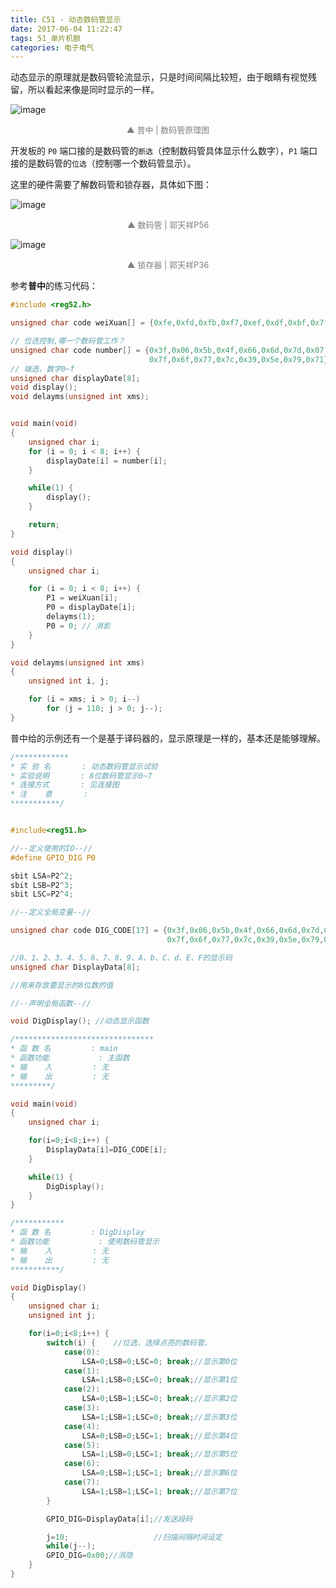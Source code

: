 ```yaml
---
title: C51 - 动态数码管显示
date: 2017-06-04 11:22:47
tags: 51_单片机额
categories: 电子电气
---
```



动态显示的原理就是数码管轮流显示，只是时间间隔比较短，由于眼睛有视觉残留，所以看起来像是同时显示的一样。

<!--more-->

![image](https://wx4.sinaimg.cn/large/006mcMYXgy1g0g73keiavj30ub0fk7ij.jpg)

<div style="font-size:13px;color:gray;text-align:center">▲ 普中 | 数码管原理图</div>


开发板的 `P0` 端口接的是数码管的`断选`（控制数码管具体显示什么数字），`P1` 端口接的是数码管的`位选`（控制哪一个数码管显示）。

这里的硬件需要了解数码管和锁存器，具体如下图：

![image](https://ws2.sinaimg.cn/large/006mcMYXgy1g0g753b2euj30hs0en450.jpg)

<div style="font-size:13px;color:gray;text-align:center">▲ 数码管 | 郭天祥P56</div>

![image](https://ws3.sinaimg.cn/large/006mcMYXgy1g0g767znw5j30zk0bznch.jpg)

<div style="font-size:13px;color:gray;text-align:center">▲ 锁存器 | 郭天祥P36</div>

参考**普中**的练习代码：

```C
#include <reg52.h>

unsigned char code weiXuan[] = {0xfe,0xfd,0xfb,0xf7,0xef,0xdf,0xbf,0x7f};

// 位选控制,哪一个数码管工作？ 
unsigned char code number[] = {0x3f,0x06,0x5b,0x4f,0x66,0x6d,0x7d,0x07,
                               0x7f,0x6f,0x77,0x7c,0x39,0x5e,0x79,0x71};
// 端选，数字0~f
unsigned char displayDate[8];
void display();
void delayms(unsigned int xms);


void main(void) 
{
    unsigned char i;
    for (i = 0; i < 8; i++) {
        displayDate[i] = number[i];
    }

    while(1) {
        display();
    }

    return;
}

void display() 
{
    unsigned char i;

    for (i = 0; i < 8; i++) {
        P1 = weiXuan[i];
        P0 = displayDate[i];
        delayms(1);
        P0 = 0; // 消影
    }
}

void delayms(unsigned int xms) 
{
    unsigned int i, j;

    for (i = xms; i > 0; i--)
        for (j = 110; j > 0; j--);
}
```

普中给的示例还有一个是基于译码器的，显示原理是一样的，基本还是能够理解。

```C
/************                                                     
* 实 验 名       : 动态数码管显示试验
* 实验说明       : 8位数码管显示0~7
* 连接方式       : 见连接图
* 注    意       : 
***********/


#include<reg51.h>

//--定义使用的IO--//
#define GPIO_DIG P0

sbit LSA=P2^2;
sbit LSB=P2^3;
sbit LSC=P2^4;

//--定义全局变量--//

unsigned char code DIG_CODE[17] = {0x3f,0x06,0x5b,0x4f,0x66,0x6d,0x7d,0x07,
                                   0x7f,0x6f,0x77,0x7c,0x39,0x5e,0x79,0x71};

//0、1、2、3、4、5、6、7、8、9、A、b、C、d、E、F的显示码
unsigned char DisplayData[8];

//用来存放要显示的8位数的值

//--声明全局函数--//

void DigDisplay(); //动态显示函数

/*******************************
* 函 数 名         : main
* 函数功能           : 主函数
* 输    入         : 无
* 输    出         : 无
*********/

void main(void)
{
    unsigned char i;

    for(i=0;i<8;i++) {
        DisplayData[i]=DIG_CODE[i]; 
    }

    while(1) {
        DigDisplay();
    }      
}

/***********
* 函 数 名         : DigDisplay
* 函数功能           : 使用数码管显示
* 输    入         : 无
* 输    出         : 无
***********/

void DigDisplay()
{
    unsigned char i;
    unsigned int j;

    for(i=0;i<8;i++) {
        switch(i) {    //位选，选择点亮的数码管，
            case(0):
                LSA=0;LSB=0;LSC=0; break;//显示第0位
            case(1):
                LSA=1;LSB=0;LSC=0; break;//显示第1位
            case(2):
                LSA=0;LSB=1;LSC=0; break;//显示第2位
            case(3):
                LSA=1;LSB=1;LSC=0; break;//显示第3位
            case(4):
                LSA=0;LSB=0;LSC=1; break;//显示第4位
            case(5):
                LSA=1;LSB=0;LSC=1; break;//显示第5位
            case(6):
                LSA=0;LSB=1;LSC=1; break;//显示第6位
            case(7):
                LSA=1;LSB=1;LSC=1; break;//显示第7位 
        }

        GPIO_DIG=DisplayData[i];//发送段码

        j=10;                   //扫描间隔时间设定
        while(j--); 
        GPIO_DIG=0x00;//消隐
    }
}
```